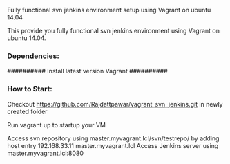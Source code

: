 Fully functional svn jenkins environment setup using Vagrant on ubuntu 14.04

This provide you fully functional svn jenkins environment using Vagrant on ubuntu 14.04.

### Dependencies:
##########
Install latest version Vagrant
##########
### How to Start:

Checkout https://github.com/Rajdattpawar/vagrant_svn_jenkins.git in newly created folder

Run vagrant up to startup your VM

Access svn repository using master.myvagrant.lcl/svn/testrepo/ by adding host entry 192.168.33.11 master.myvagrant.lcl
Access Jenkins server using master.myvagrant.lcl:8080

